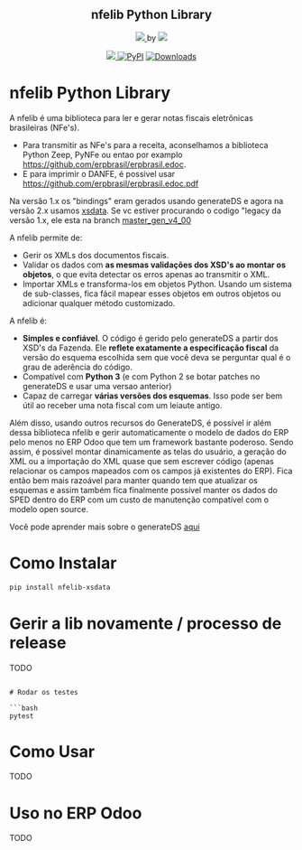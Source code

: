<h2 align="center">nfelib Python Library</h2>

<p align="center">
<a href="https://github.com/akretion/nfelib" > 
 <img src="https://raw.githubusercontent.com/akretion/nfelib/master/ext/nfe.jpg"/> 
</a>
by
<a href="https://akretion.com/pt_BR" > 
 <img src="https://raw.githubusercontent.com/akretion/nfelib/master/ext/akretion-logo2.png"/> 
</a>
</p>

<p align="center">
<a href="https://codecov.io/gh/akretion/nfelib" > 
 <img src="https://codecov.io/gh/akretion/nfelib/branch/generated/graph/badge.svg?token=IqcCHJzhuw"/> 
</a>
<a href="https://pypi.org/project/nfelib/"><img alt="PyPI" src="https://img.shields.io/pypi/v/nfelib"></a>
<a href="https://pepy.tech/project/nfelib"><img alt="Downloads" src="https://pepy.tech/badge/nfelib"></a>
</p>


# nfelib Python Library

A nfelib é uma biblioteca para ler e gerar notas fiscais eletrônicas brasileiras (NFe's).

* Para transmitir as NFe's para a receita, aconselhamos a biblioteca Python Zeep, PyNFe ou entao por examplo https://github.com/erpbrasil/erpbrasil.edoc.
* E para imprimir o DANFE, é possivel usar https://github.com/erpbrasil/erpbrasil.edoc.pdf

Na versão 1.x os "bindings" eram gerados usando generateDS e agora na versão 2.x usamos [xsdata](https://xsdata.readthedocs.io/en/latest/).
Se vc estiver procurando o codigo "legacy da versão 1.x, ele esta na branch [master_gen_v4_00](https://github.com/akretion/nfelib/tree/master_gen_v4_00)

A nfelib permite de:

* Gerir os XMLs dos documentos fiscais.
* Validar os dados com **as mesmas validações dos XSD's ao montar os objetos**, o que evita detectar os erros apenas ao transmitir o XML.
* Importar XMLs e transforma-los em objetos Python. Usando um sistema de sub-classes, fica fácil mapear esses objetos em outros objetos ou adicionar qualquer método customizado.

A nfelib é:

* **Simples e confiável**. O código é gerido pelo generateDS a partir dos XSD's da Fazenda. Ele **reflete exatamente a especificação fiscal** da versão do esquema escolhida sem que você deva se perguntar qual é o grau de aderência do código.
* Compatível com **Python 3** (e com Python 2 se botar patches no generateDS e usar uma versao anterior)
* Capaz de carregar **várias versões dos esquemas**. Isso pode ser bem útil ao receber uma nota fiscal com um leiaute antigo.

Além disso, usando outros recursos do GenerateDS, é possível ir além dessa biblioteca nfelib e gerir automaticamente o modelo de dados do ERP pelo menos no ERP Odoo que tem um framework bastante poderoso. Sendo assim, é possivel montar dinamicamente as telas do usuário, a geração do XML ou a importação do XML quase que sem escrever código (apenas relacionar os campos mapeados com os campos já existentes do ERP). Fica então bem mais razoável para manter quando tem que atualizar os esquemas e assim também fica finalmente possível manter os dados do SPED dentro do ERP com um custo de manutenção compatível com o modelo open source.

Você pode aprender mais sobre o generateDS [aqui](http://www.davekuhlman.org/generateDS.html)

# Como Instalar

```bash
pip install nfelib-xsdata
```
# Gerir a lib novamente / processo de release
TODO

```

# Rodar os testes

```bash
pytest
```

# Como Usar

TODO

# Uso no ERP Odoo

TODO
